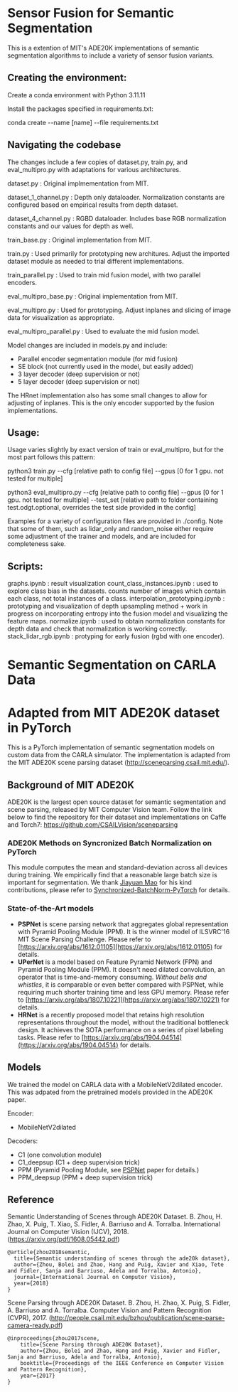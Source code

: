 # Sensor Fusion for Semantic Segmentation

This is a extention of MIT's ADE20K implementations of semantic segmentation algorithms to include a variety of sensor fusion variants.

## Creating the environment:

Create a conda environment with Python 3.11.11

Install the packages specified in requirements.txt:

conda create --name [name] --file requirements.txt

## Navigating the codebase

The changes include a few copies of dataset.py, train.py, and eval_multipro.py with adaptations for various architectures. 

dataset.py : Original implmementation from MIT.

dataset_1_channel.py : Depth only dataloader. Normalization constants are configured based on empirical results from depth dataset.

dataset_4_channel.py : RGBD dataloader. Includes base RGB normalization constants and our values for depth as well.

train_base.py : Original implementation from MIT.

train.py : Used primarily for prototyping new architures. Adjust the imported dataset module as needed to trial different implementations.

train_parallel.py : Used to train mid fusion model, with two parallel encoders.

eval_multipro_base.py : Original implementation from MIT.

eval_multipro.py : Used for prototyping. Adjust inplanes and slicing of image data for visualization as appropriate.

eval_multipro_parallel.py : Used to evaluate the mid fusion model.

Model changes are included in models.py and include:
 - Parallel encoder segmentation module (for mid fusion)
 - SE block (not currently used in the model, but easily added)
 - 3 layer decoder (deep supervision or not)
 - 5 layer decoder (deep supervision or not)

The HRnet implementation also has some small changes to allow for adjusting of inplanes. This is the only encoder supported by the fusion implementations.

## Usage:

Usage varies slightly by exact version of train or eval_multipro, but for the most part follows this pattern:

python3 train.py --cfg [relative path to config file] --gpus [0 for 1 gpu. not tested for multiple]

python3 eval_multipro.py --cfg [relative path to config file] --gpus [0 for 1 gpu. not tested for multiple] --test_set [relative path to folder containing test.odgt.optional, overrides the test side provided in the config] 

Examples for a variety of configuration files are provided in ./config. Note that some of them, such as lidar_only and random_noise either require some adjustment of the trainer and models, and are included for completeness sake. 

## Scripts:

graphs.ipynb : result visualization
count_class_instances.ipynb : used to explore class bias in the datasets. counts number of images which contain each class, not total instances of a class.
interpolation_prototyping.ipynb : prototyping and visualization of depth upsampling method + work in progress on incorporating entropy into the fusion model and visualizing the feature maps.
normalize.ipynb : used to obtain normalization constants for depth data and check that normalization is working correctly.
stack_lidar_rgb.ipynb : protyping for early fusion (rgbd with one encoder).

# Semantic Segmentation on CARLA Data
# Adapted from MIT ADE20K dataset in PyTorch

This is a PyTorch implementation of semantic segmentation models on custom data from the CARLA simulator. The implementation is adapted from the MIT ADE20K scene parsing dataset (http://sceneparsing.csail.mit.edu/).


## Background of MIT ADE20K
ADE20K is the largest open source dataset for semantic segmentation and scene parsing, released by MIT Computer Vision team. Follow the link below to find the repository for their dataset and implementations on Caffe and Torch7:
https://github.com/CSAILVision/sceneparsing


### ADE20K Methods on Syncronized Batch Normalization on PyTorch
This module computes the mean and standard-deviation across all devices during training. We empirically find that a reasonable large batch size is important for segmentation. We thank [Jiayuan Mao](http://vccy.xyz/) for his kind contributions, please refer to [Synchronized-BatchNorm-PyTorch](https://github.com/vacancy/Synchronized-BatchNorm-PyTorch) for details.



### State-of-the-Art models
- **PSPNet** is scene parsing network that aggregates global representation with Pyramid Pooling Module (PPM). It is the winner model of ILSVRC'16 MIT Scene Parsing Challenge. Please refer to [https://arxiv.org/abs/1612.01105](https://arxiv.org/abs/1612.01105) for details.
- **UPerNet** is a model based on Feature Pyramid Network (FPN) and Pyramid Pooling Module (PPM). It doesn't need dilated convolution, an operator that is time-and-memory consuming. *Without bells and whistles*, it is comparable or even better compared with PSPNet, while requiring much shorter training time and less GPU memory. Please refer to [https://arxiv.org/abs/1807.10221](https://arxiv.org/abs/1807.10221) for details.
- **HRNet** is a recently proposed model that retains high resolution representations throughout the model, without the traditional bottleneck design. It achieves the SOTA performance on a series of pixel labeling tasks. Please refer to [https://arxiv.org/abs/1904.04514](https://arxiv.org/abs/1904.04514) for details.


## Models

We trained the model on CARLA data with a MobileNetV2dilated encoder. This was adpated from the pretrained models provided in the ADE20K paper. 

Encoder:
- MobileNetV2dilated


Decoders:
- C1 (one convolution module)
- C1_deepsup (C1 + deep supervision trick)
- PPM (Pyramid Pooling Module, see [PSPNet](https://hszhao.github.io/projects/pspnet) paper for details.)
- PPM_deepsup (PPM + deep supervision trick)




## Reference

Semantic Understanding of Scenes through ADE20K Dataset. B. Zhou, H. Zhao, X. Puig, T. Xiao, S. Fidler, A. Barriuso and A. Torralba. International Journal on Computer Vision (IJCV), 2018. (https://arxiv.org/pdf/1608.05442.pdf)

    @article{zhou2018semantic,
      title={Semantic understanding of scenes through the ade20k dataset},
      author={Zhou, Bolei and Zhao, Hang and Puig, Xavier and Xiao, Tete and Fidler, Sanja and Barriuso, Adela and Torralba, Antonio},
      journal={International Journal on Computer Vision},
      year={2018}
    }

Scene Parsing through ADE20K Dataset. B. Zhou, H. Zhao, X. Puig, S. Fidler, A. Barriuso and A. Torralba. Computer Vision and Pattern Recognition (CVPR), 2017. (http://people.csail.mit.edu/bzhou/publication/scene-parse-camera-ready.pdf)

    @inproceedings{zhou2017scene,
        title={Scene Parsing through ADE20K Dataset},
        author={Zhou, Bolei and Zhao, Hang and Puig, Xavier and Fidler, Sanja and Barriuso, Adela and Torralba, Antonio},
        booktitle={Proceedings of the IEEE Conference on Computer Vision and Pattern Recognition},
        year={2017}
    }
    
